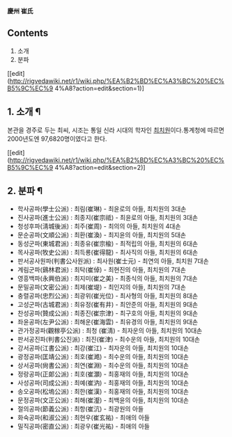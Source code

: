 **慶州 崔氏**

## Contents

    

1. 소개 
2. 분파 

[[edit](http://rigvedawiki.net/r1/wiki.php/%EA%B2%BD%EC%A3%BC%20%EC%B5%9C%EC%9
4%A8?action=edit&section=1)]

## 1. 소개 ¶

본관을 경주로 두는 최씨, 시조는 통일 신라 시대의 학자인
[최치원](%EC%B5%9C%EC%B9%98%EC%9B%90.md)이다.통계청에 따르면 2000년도엔 97,6820명이였다고 한다.

  

[[edit](http://rigvedawiki.net/r1/wiki.php/%EA%B2%BD%EC%A3%BC%20%EC%B5%9C%EC%9
4%A8?action=edit&section=2)]

## 2. 분파 ¶

  * 학사공파(學士公派) : 최림(崔琳) - 최윤로의 아들, 최치원의 3대손
  * 진사공파(進士公派) : 최종지(崔宗祗) - 최윤로의 아들, 최치원의 3대손
  * 청성후파(淸城後派) : 최주(崔周) - 최의의 아들, 최치원의 4대손
  * 문순공파(文順公派) : 최환(崔渙) - 최지윤의 아들, 최치원의 5대손
  * 동성군파(東城君派) : 최종유(崔宗楡) - 최적립의 아들, 최치원의 6대손
  * 목사공파(牧史公派) : 최득룡(崔得龍) - 최사직의 아들, 최치원의 6대손
  * 판서공사원파(判書公사원派) : 최사원(崔士元) - 최연의 아들, 최치원 7대손
  * 계림군파(鷄林君派) : 최탁(崔倬) - 최현진의 아들, 최치원의 7대손
  * 영흥백파(永興伯派) : 최지미(崔之美) - 최종식의 아들, 최치원의 7대손
  * 문밀공파(文密公派) : 최제(崔堤) - 최인지의 아들, 최치원의 7대손
  * 충렬공파(忠烈公派) : 최광위(崔光位) - 최사형의 아들, 최치원의 8대손
  * 고성군파(古城君派) : 최유정(崔有井) - 최안준의 아들, 최치원의 9대손
  * 찬성공파(贊成公派) : 최종진(崔宗津) - 최구호의 아들, 최치원의 9대손
  * 좌윤공파(左尹公派) : 최해운(崔海雲) - 최유경의 아들, 최치원의 9대손
  * 관가정공파(觀稼亭公派) : 최청 (崔淸) - 최자운의 아들, 최치원의 10대손
  * 판서공진파(判書公진派) : 최진(崔津) - 최수운의 아들, 최치원의 10대손
  * 강서공파(江書公派) : 최강(崔江) - 최자운의 아들, 최치원의 10대손
  * 광정공파(匡靖公派) : 최호(崔澔) - 최수운의 아들, 최치원의 10대손
  * 상서공파(尙書公派) : 최연(崔淵) - 최수운의 아들, 최치원의 10대손
  * 정랑공파(正郞公派) : 최호(崔灝) - 최홍재의 아들, 최치원의 10대손
  * 사성공파(司成公派) : 최예(崔汭) - 최홍재의 아들, 최치원의 10대손
  * 송오공파(松塢公派) : 최한(崔漢) - 최홍재의 아들, 최치원의 10대손
  * 문정공파(文正公派) : 최해(崔瀣) - 최백윤의 아들, 최치원의 10대손
  * 절의공파(節義公派) : 최항(崔沆) - 최광원의 아들
  * 화숙공파(和淑公派) : 최현우(崔玄祐) - 최애의 아들
  * 밀직공파(密直公派) : 최광우(崔光祐) - 최애의 아들

